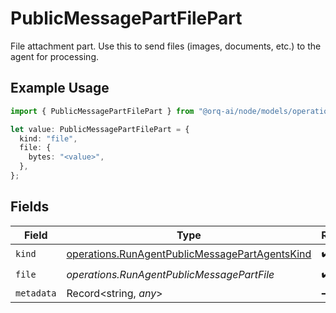 # PublicMessagePartFilePart

File attachment part. Use this to send files (images, documents, etc.) to the agent for processing.

## Example Usage

```typescript
import { PublicMessagePartFilePart } from "@orq-ai/node/models/operations";

let value: PublicMessagePartFilePart = {
  kind: "file",
  file: {
    bytes: "<value>",
  },
};
```

## Fields

| Field                                                                                                            | Type                                                                                                             | Required                                                                                                         | Description                                                                                                      |
| ---------------------------------------------------------------------------------------------------------------- | ---------------------------------------------------------------------------------------------------------------- | ---------------------------------------------------------------------------------------------------------------- | ---------------------------------------------------------------------------------------------------------------- |
| `kind`                                                                                                           | [operations.RunAgentPublicMessagePartAgentsKind](../../models/operations/runagentpublicmessagepartagentskind.md) | :heavy_check_mark:                                                                                               | N/A                                                                                                              |
| `file`                                                                                                           | *operations.RunAgentPublicMessagePartFile*                                                                       | :heavy_check_mark:                                                                                               | N/A                                                                                                              |
| `metadata`                                                                                                       | Record<string, *any*>                                                                                            | :heavy_minus_sign:                                                                                               | N/A                                                                                                              |